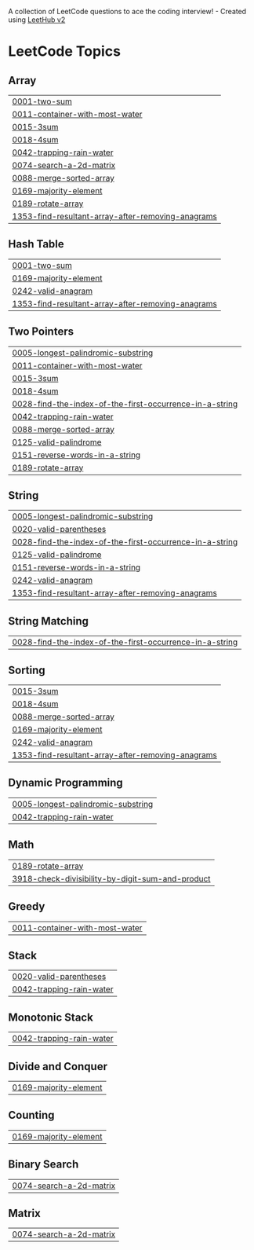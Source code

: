A collection of LeetCode questions to ace the coding interview! - Created using [LeetHub v2](https://github.com/arunbhardwaj/LeetHub-2.0)
<!---LeetCode Topics Start-->
# LeetCode Topics
## Array
|  |
| ------- |
| [0001-two-sum](https://github.com/CPTtBarBosa/MYDSAJOURNEY/tree/master/0001-two-sum) |
| [0011-container-with-most-water](https://github.com/CPTtBarBosa/MYDSAJOURNEY/tree/master/0011-container-with-most-water) |
| [0015-3sum](https://github.com/CPTtBarBosa/MYDSAJOURNEY/tree/master/0015-3sum) |
| [0018-4sum](https://github.com/CPTtBarBosa/MYDSAJOURNEY/tree/master/0018-4sum) |
| [0042-trapping-rain-water](https://github.com/CPTtBarBosa/MYDSAJOURNEY/tree/master/0042-trapping-rain-water) |
| [0074-search-a-2d-matrix](https://github.com/CPTtBarBosa/MYDSAJOURNEY/tree/master/0074-search-a-2d-matrix) |
| [0088-merge-sorted-array](https://github.com/CPTtBarBosa/MYDSAJOURNEY/tree/master/0088-merge-sorted-array) |
| [0169-majority-element](https://github.com/CPTtBarBosa/MYDSAJOURNEY/tree/master/0169-majority-element) |
| [0189-rotate-array](https://github.com/CPTtBarBosa/MYDSAJOURNEY/tree/master/0189-rotate-array) |
| [1353-find-resultant-array-after-removing-anagrams](https://github.com/CPTtBarBosa/MYDSAJOURNEY/tree/master/1353-find-resultant-array-after-removing-anagrams) |
## Hash Table
|  |
| ------- |
| [0001-two-sum](https://github.com/CPTtBarBosa/MYDSAJOURNEY/tree/master/0001-two-sum) |
| [0169-majority-element](https://github.com/CPTtBarBosa/MYDSAJOURNEY/tree/master/0169-majority-element) |
| [0242-valid-anagram](https://github.com/CPTtBarBosa/MYDSAJOURNEY/tree/master/0242-valid-anagram) |
| [1353-find-resultant-array-after-removing-anagrams](https://github.com/CPTtBarBosa/MYDSAJOURNEY/tree/master/1353-find-resultant-array-after-removing-anagrams) |
## Two Pointers
|  |
| ------- |
| [0005-longest-palindromic-substring](https://github.com/CPTtBarBosa/MYDSAJOURNEY/tree/master/0005-longest-palindromic-substring) |
| [0011-container-with-most-water](https://github.com/CPTtBarBosa/MYDSAJOURNEY/tree/master/0011-container-with-most-water) |
| [0015-3sum](https://github.com/CPTtBarBosa/MYDSAJOURNEY/tree/master/0015-3sum) |
| [0018-4sum](https://github.com/CPTtBarBosa/MYDSAJOURNEY/tree/master/0018-4sum) |
| [0028-find-the-index-of-the-first-occurrence-in-a-string](https://github.com/CPTtBarBosa/MYDSAJOURNEY/tree/master/0028-find-the-index-of-the-first-occurrence-in-a-string) |
| [0042-trapping-rain-water](https://github.com/CPTtBarBosa/MYDSAJOURNEY/tree/master/0042-trapping-rain-water) |
| [0088-merge-sorted-array](https://github.com/CPTtBarBosa/MYDSAJOURNEY/tree/master/0088-merge-sorted-array) |
| [0125-valid-palindrome](https://github.com/CPTtBarBosa/MYDSAJOURNEY/tree/master/0125-valid-palindrome) |
| [0151-reverse-words-in-a-string](https://github.com/CPTtBarBosa/MYDSAJOURNEY/tree/master/0151-reverse-words-in-a-string) |
| [0189-rotate-array](https://github.com/CPTtBarBosa/MYDSAJOURNEY/tree/master/0189-rotate-array) |
## String
|  |
| ------- |
| [0005-longest-palindromic-substring](https://github.com/CPTtBarBosa/MYDSAJOURNEY/tree/master/0005-longest-palindromic-substring) |
| [0020-valid-parentheses](https://github.com/CPTtBarBosa/MYDSAJOURNEY/tree/master/0020-valid-parentheses) |
| [0028-find-the-index-of-the-first-occurrence-in-a-string](https://github.com/CPTtBarBosa/MYDSAJOURNEY/tree/master/0028-find-the-index-of-the-first-occurrence-in-a-string) |
| [0125-valid-palindrome](https://github.com/CPTtBarBosa/MYDSAJOURNEY/tree/master/0125-valid-palindrome) |
| [0151-reverse-words-in-a-string](https://github.com/CPTtBarBosa/MYDSAJOURNEY/tree/master/0151-reverse-words-in-a-string) |
| [0242-valid-anagram](https://github.com/CPTtBarBosa/MYDSAJOURNEY/tree/master/0242-valid-anagram) |
| [1353-find-resultant-array-after-removing-anagrams](https://github.com/CPTtBarBosa/MYDSAJOURNEY/tree/master/1353-find-resultant-array-after-removing-anagrams) |
## String Matching
|  |
| ------- |
| [0028-find-the-index-of-the-first-occurrence-in-a-string](https://github.com/CPTtBarBosa/MYDSAJOURNEY/tree/master/0028-find-the-index-of-the-first-occurrence-in-a-string) |
## Sorting
|  |
| ------- |
| [0015-3sum](https://github.com/CPTtBarBosa/MYDSAJOURNEY/tree/master/0015-3sum) |
| [0018-4sum](https://github.com/CPTtBarBosa/MYDSAJOURNEY/tree/master/0018-4sum) |
| [0088-merge-sorted-array](https://github.com/CPTtBarBosa/MYDSAJOURNEY/tree/master/0088-merge-sorted-array) |
| [0169-majority-element](https://github.com/CPTtBarBosa/MYDSAJOURNEY/tree/master/0169-majority-element) |
| [0242-valid-anagram](https://github.com/CPTtBarBosa/MYDSAJOURNEY/tree/master/0242-valid-anagram) |
| [1353-find-resultant-array-after-removing-anagrams](https://github.com/CPTtBarBosa/MYDSAJOURNEY/tree/master/1353-find-resultant-array-after-removing-anagrams) |
## Dynamic Programming
|  |
| ------- |
| [0005-longest-palindromic-substring](https://github.com/CPTtBarBosa/MYDSAJOURNEY/tree/master/0005-longest-palindromic-substring) |
| [0042-trapping-rain-water](https://github.com/CPTtBarBosa/MYDSAJOURNEY/tree/master/0042-trapping-rain-water) |
## Math
|  |
| ------- |
| [0189-rotate-array](https://github.com/CPTtBarBosa/MYDSAJOURNEY/tree/master/0189-rotate-array) |
| [3918-check-divisibility-by-digit-sum-and-product](https://github.com/CPTtBarBosa/MYDSAJOURNEY/tree/master/3918-check-divisibility-by-digit-sum-and-product) |
## Greedy
|  |
| ------- |
| [0011-container-with-most-water](https://github.com/CPTtBarBosa/MYDSAJOURNEY/tree/master/0011-container-with-most-water) |
## Stack
|  |
| ------- |
| [0020-valid-parentheses](https://github.com/CPTtBarBosa/MYDSAJOURNEY/tree/master/0020-valid-parentheses) |
| [0042-trapping-rain-water](https://github.com/CPTtBarBosa/MYDSAJOURNEY/tree/master/0042-trapping-rain-water) |
## Monotonic Stack
|  |
| ------- |
| [0042-trapping-rain-water](https://github.com/CPTtBarBosa/MYDSAJOURNEY/tree/master/0042-trapping-rain-water) |
## Divide and Conquer
|  |
| ------- |
| [0169-majority-element](https://github.com/CPTtBarBosa/MYDSAJOURNEY/tree/master/0169-majority-element) |
## Counting
|  |
| ------- |
| [0169-majority-element](https://github.com/CPTtBarBosa/MYDSAJOURNEY/tree/master/0169-majority-element) |
## Binary Search
|  |
| ------- |
| [0074-search-a-2d-matrix](https://github.com/CPTtBarBosa/MYDSAJOURNEY/tree/master/0074-search-a-2d-matrix) |
## Matrix
|  |
| ------- |
| [0074-search-a-2d-matrix](https://github.com/CPTtBarBosa/MYDSAJOURNEY/tree/master/0074-search-a-2d-matrix) |
<!---LeetCode Topics End-->